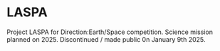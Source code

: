 # LASPA
Project LASPA for Direction:Earth/Space competition. Science mission planned on 2025.
Discontinued / made public 0n January 9th 2025.
